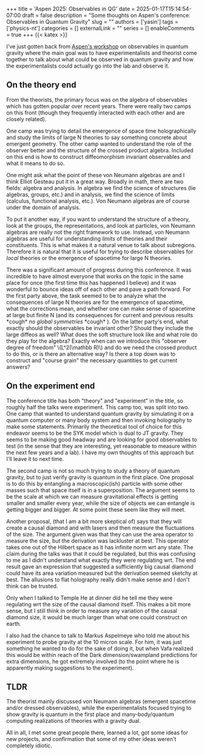 +++
title = 'Aspen 2025: Observables in QG'
date = 2025-01-17T15:14:54-07:00
draft = false
description = "Some thoughts on Aspen's conference: Observables in Quantum Gravity" 
slug = ""
authors = ['yasin']
tags = ['physics-nt']
categories = []
externalLink = ""
series = []
enableComments = true
+++
{{< katex >}}

I've just gotten back from [Aspen's workshop](https://indico.cern.ch/event/1422457/overview) on observables in quantum gravity where the main goal was to have experimentalists and theorist come together to talk about what could be observed in quantum gravity and how the experimentalists could actually go into the lab and observe it.

## On the theory end

From the theorists, the primary focus was on the algebra of observables which has gotten popular over recent years. There were really two camps on this front (though they frequently interacted with each other and are closely related). 

One camp was trying to detail the emergence of space time holographically and study the limits of large N theories to say something concrete about emergent geometry. The other camp wanted to understand the role of the observer better and the structure of the crossed product algebra. Included on this end is how to construct diffeomorphism invariant observables and what it means to do so.

One might ask what the point of these von Neumann algebras are and I think Elliot Gesteau put it in a great way. Broadly in math, there are two fields: algebra and analysis. In algebra we find the science of structures (lie algebras, groups, etc.) and in analysis, we find the science of limits (calculus, functional analysis, etc.). Von Neumann algebras are of course under the domain of analysis.

To put it another way, if you want to understand the structure of a theory, look at the groups, the representations, and look at particles, von Neumann algebras are really not the right framework to use. Instead, von Neumann algebras are useful for understanding *limits* of theories and their constituents. This is what makes it a natural venue to talk about subregions. Therefore it is natural that it is useful for trying to describe observables for *local* theories or the emergence of spacetime for large N theories.

There was a significant amount of progress during this conference. It was incredible to have almost everyone that works on the topic in the same place for once (the first time this has happened I believe) and it was wonderful to bounce ideas off of each other and pave a path forward. For the first party above, the task seemed to be to analyze what the consequences of large N theories are for the emergence of spacetime, what the corrections mean, and whether one can make sense of spacetime at large but finite N (and its consequences for current and previous results \*cough\* *no global symmetries* \*cough\*  ). On the latter party's end, what exactly should the observables be invariant other? Should they include the large diffeos as well? What does the soft structure look like and what role do they play for the algebra? Exactly when can we introduce this "observer degree of freedom" \\(L^2(\mathbb R)\\) and do we need the crossed product to do this, or is there an alternative way? Is there a top down was to construct and "course grain" the necessary quantities to get current answers?

## On the experiment end

The conference title has both "theory" and "experiment" in the title, so roughly half the talks were experiment. This camp too, was split into two. One camp that wanted to understand quantum gravity by simulating it on a quantum computer or many body system and then invoking holography to make some statements. Primarily the theoretical tool of choice for this endeavor seems to be the SYK model which is dual to JT gravity. They seems to be making good headway and are looking for good observables to test (in the sense that they are interesting, yet reasonable to measure within the next few years and a lab). I have my own thoughts of this approach but I'll leave it to next time.

The second camp is not so much trying to study a theory of quantum gravity, but to just verify gravity is quantum in the first place. One proposal is to do this by entangling a macroscopic(ish) particle with some other masses such that space itself is in a superposition. The argument seems to be the scale at which we can measure gravitational effects is getting smaller and smaller every year, while the size of objects we can entangle is getting bigger and bigger. At some point these seem like they will meet. 

Another proposal, (that I am a bit more skeptical of) says that they will create a causal diamond and with lasers and then measure the fluctuations of the size. The argument given was that they can use the area operator to measure the size, but the derivation was lackluster at best. This operator takes one out of the Hilbert space as it has infinite norm wrt any state. The claim during the talks was that it could be regulated, but this was confusing to me as I didn't understand what exactly they were regulating wrt. The end result gave an expression that suggested a sufficiently big causal diamond could have its area variation measured but the derivation seemed sketchy at best. The allusions to flat holography really didn't make sense and I don't think can be trusted.

Only when I talked to Temple He at dinner did he tell me they were regulating wrt the size of the causal diamond itself. This makes a bit more sense, but I still think in order to measure any variation of the causal diamond size, it would be much larger than what one could construct on earth.

I also had the chance to talk to Markus Aspelmeye who told me about his experiment to probe gravity at the 10 micron scale. For him, it was just something he wanted to do for the sake of doing it, but when Vafa realized this would be within reach of the Dark dimension/swampland predictions for extra dimensions, he got extremely involved (to the point where he is apparently making suggestions to the experiment).
## TLDR

The theorist mainly discussed von Neumann algebras (emergent spacetime and/or dressed observables), while the experimentalists focused trying to show gravity is quantum in the first place and many-body/quantum computing realizations of theories with a gravity dual.

All in all, I met some great people there, learned a lot, got some ideas for new projects, and confirmation that some of my other ideas weren't completely idiotic. 





